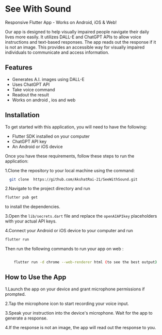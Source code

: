 
# See With Sound

Responsive Flutter App - Works on Android, iOS & Web! 

Our app is designed to help visually impaired people navigate their daily lives more easily. It utilizes DALL-E and ChatGPT APIs to allow voice instructions and text-based responses. The app reads out the response if it is not an image. This provides an accessible way for visually impaired individuals to communicate and access information.



## Features

- Generates A.I. images using DALL-E
- Uses ChatGPT API 
- Take voice command
- Readout the result 
- Works on android , ios and web



## Installation

To get started with this application, you will need to have the following:

- Flutter SDK installed on your computer
- ChatGPT API key
- An Android or iOS device

Once you have these requirements, follow these steps to run the application:

1.Clone the repository to  your local machine using the command:

```bash
  git clone  https://github.com/AkshatRai-21/SeeWithSound.git
```
2.Navigate to the project directory and run
```bash
flutter pub get
```
 to install the dependencies.

3.Open the ```lib/secrets.dart``` file and replace the ```openAIAPIkey``` placeholders with your actual API keys.

4.Connect your Android or iOS device to your computer and run
```bash 
flutter run
```
Then run the following commands to run your app on web :
```bash
    
    flutter run -d chrome --web-renderer html (to see the best output)

```
 

 ## How to Use the App
1.Launch the app on your device and grant microphone permissions if prompted.

2.Tap the microphone icon to start recording your voice input.

3.Speak your instruction into the device's microphone.
Wait for the app to generate a response.

4.If the response is not an image, the app will read out the response to you.